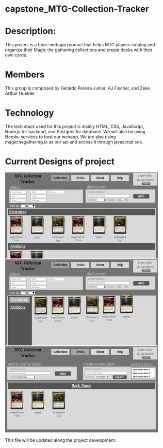 # capstone_MTG-Collection-Tracker
# Description: 
This project is a basic webapp product that helps MTG players catalog and organize their Magic the gathering collections and create decks with their own cards.

# Members 
This group is composed by Geraldo Pereira Junior, AJ Fischer, and Zeke Arthur Huebler.

# Technology
The tech stack used for this project is mainly HTML, CSS, JavaScript, Node.js for backend, and Postgres for database. We will also be using Heroku services to host our webapp. We are also using magicthegathering.io as our api and access it through javascript sdk.

# Current Designs of project 
<img src="images/1.png"
        alt="Main page">
<img src="images/2.png"
        alt="Card Collection page">
<img src="images/3.png"
        alt="Deck page">

This file will be updated along the project development.